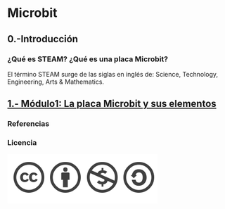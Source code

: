 # Microbit

## 0.-Introducción

### ¿Qué es STEAM? ¿Qué es una placa Microbit?

 El término STEAM surge de las siglas en inglés de:  Science, Technology, Engineering, Arts & Mathematics.


## [1.- Módulo1: La placa Microbit y sus elementos](modulo1.md)

### Referencias


### Licencia

![Licencia](licencia.png)
